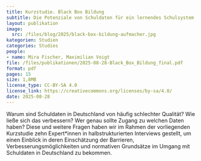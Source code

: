 ```yaml
---
title: Kurzstudie. Black Box Bildung
subtitle: Die Potenziale von Schuldaten für ein lernendes Schulsystem
layout: publikation
image:
  src: /files/blog/2025/black-box-bildung-aufmacher.jpg
kategorien: Studien 
categories: Studies
people:
- name: Mira Fischer, Maximilian Voigt
file: /files/publikationen/2025-08-28-Black_Box_Bildung_final.pdf
format: pdf
pages: 15
size: 1,8MB
license_type: CC-BY-SA 4.0
license_link: https://creativecommons.org/licenses/by-sa/4.0/
date: 2025-08-28
---
```

Warum sind Schuldaten in Deutschland von häufig schlechter Qualität? Wie ließe sich das verbessern? Wer genau sollte Zugang zu welchen Daten haben? Diese und weitere Fragen haben wir im Rahmen der vorliegenden Kurzstudie zehn Expert*innen in halbstrukturierten Interviews gestellt, um einen Einblick in deren Einschätzung der Barrieren, Verbesserungsmöglichkeiten und normativen Grundsätze im Umgang mit Schuldaten in Deutschland zu bekommen.

